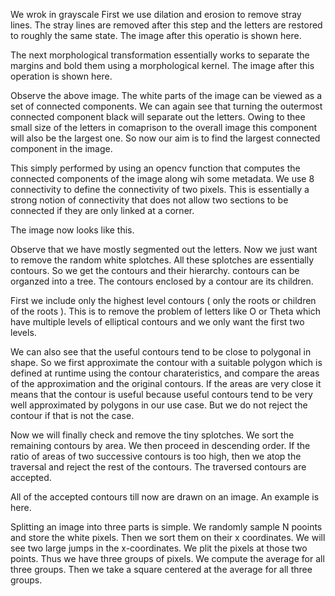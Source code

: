 We wrok in grayscale
First we use dilation and erosion to remove stray lines. The stray lines are removed after this step and the letters are restored to roughly the same state.
The image after this operatio is shown here.

The next morphological transformation essentially works to separate the margins and bold them using a morphological kernel. The image after this operation is shown here.

Observe the above image. The white parts of the  image can be viewed as a set of connected components. We can again see that turning the outermost connected component black will separate out the letters. Owing to thee small size of the letters in comaprison to the overall image this component will also be the largest one. So now our aim is to find the largest connected component in the image.

This simply performed by using an opencv function that computes the connected components of the image along wih some metadata. We use 8 connectivity to define the connectivity of two pixels. This is essentially a strong notion of connectivity that does not allow two sections to be connected if they are only linked at a corner.

The image now looks like this.

Observe that we have mostly segmented out the letters. Now we just want to remove the random white splotches.
All these splotches are essentially contours. So we get the contours and their hierarchy. contours can be organzed into a tree. The contours enclosed by a contour are its children. 

First we include only the highest level contours ( only the roots or children of the roots ). This is to remove the problem of letters like O or Theta which have multiple levels of elliptical contours and we only want the first two levels.

We can also see that the useful contours tend to be close to polygonal in shape. So we first approximate the contour with a suitable polygon which is defined at runtime using the contour charateristics, and compare the areas of the approximation and the original contours. If the areas are very close it means that the contour is useful because useful contours tend to be very well approximated by polygons in our use case. But we do not reject the contour if that is not the case.

Now we will finally check and remove the tiny splotches. We sort the remaining contours by area.
We then proceed in descending order. If the ratio of areas of two successive contours is too high, then we atop the traversal and reject the rest of the contours. The traversed contours are accepted. 

All of the accepted contours till now are drawn on an image.
An example is here.

Splitting an image into three parts is simple. We randomly sample N pooints and store the white pixels. Then we sort them on their x coordinates. We will see two large jumps in the x-coordinates. We plit the pixels at those two points. Thus we have three groups of pixels. We compute the average for all three groups. Then we take a square centered at the average for all three groups.